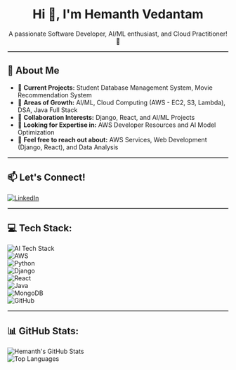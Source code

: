 <h1 align="center">Hi 👋, I'm Hemanth Vedantam</h1>

<p align="center">A passionate Software Developer, AI/ML enthusiast, and Cloud Practitioner! 🌟</p>

<hr style="border: 1px solid #ccc;"/>

## 🚀 About Me

- 🔭 **Current Projects:** Student Database Management System, Movie Recommendation System  
- 🌱 **Areas of Growth:** AI/ML, Cloud Computing (AWS - EC2, S3, Lambda), DSA, Java Full Stack  
- 👯 **Collaboration Interests:** Django, React, and AI/ML Projects  
- 🤝 **Looking for Expertise in:** AWS Developer Resources and AI Model Optimization  
- 💬 **Feel free to reach out about:** AWS Services, Web Development (Django, React), and Data Analysis  

<hr style="border: 1px solid #ccc;"/>

## 📫 Let's Connect!
[![LinkedIn](https://img.shields.io/badge/-LinkedIn-blue?style=flat&logo=linkedin&logoColor=white)](https://www.linkedin.com/in/hemanth-vedantam-813455280/)

<hr style="border: 1px solid #ccc;"/>

## 💻 Tech Stack:

![AI Tech Stack](https://img.shields.io/badge/AI--ML--Tech-Stack-green?style=flat&logo=tensorflow&logoColor=white)  
![AWS](https://img.shields.io/badge/AWS-232F3E?style=flat&logo=amazon-aws&logoColor=white)  
![Python](https://img.shields.io/badge/-Python-blue?style=flat&logo=python&logoColor=white)  
![Django](https://img.shields.io/badge/-Django-green?style=flat&logo=django&logoColor=white)  
![React](https://img.shields.io/badge/-React-blue?style=flat&logo=react&logoColor=white)  
![Java](https://img.shields.io/badge/-Java-orange?style=flat&logo=java&logoColor=white)  
![MongoDB](https://img.shields.io/badge/-MongoDB-green?style=flat&logo=mongodb&logoColor=white)  
![GitHub](https://img.shields.io/badge/-GitHub-black?style=flat&logo=github&logoColor=white)


<hr style="border: 1px solid #ccc;"/>

## 📊 GitHub Stats:
![Hemanth's GitHub Stats](https://github-readme-stats.vercel.app/api?username=Hemanthvedantam&show_icons=true&theme=radical)  
![Top Languages](https://github-readme-stats.vercel.app/api/top-langs/?username=Hemanthvedantam&layout=compact&theme=radical)

